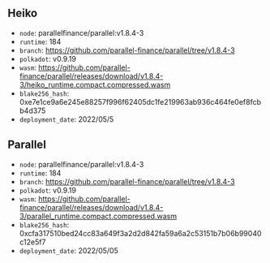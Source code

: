 ## Heiko

- `node`: parallelfinance/parallel:v1.8.4-3
- `runtime`: 184
- `branch`: https://github.com/parallel-finance/parallel/tree/v1.8.4-3
- `polkadot`: v0.9.19
- `wasm`: https://github.com/parallel-finance/parallel/releases/download/v1.8.4-3/heiko_runtime.compact.compressed.wasm
- `blake256_hash`: 0xe7e1ce9a6e245e88257f996f62405dc1fe219963ab936c464fe0ef8fcbb4d375
- `deployment_date`: 2022/05/5

## Parallel

- `node`: parallelfinance/parallel:v1.8.4-3
- `runtime`: 184
- `branch`: https://github.com/parallel-finance/parallel/tree/v1.8.4-3
- `polkadot`: v0.9.19
- `wasm`: https://github.com/parallel-finance/parallel/releases/download/v1.8.4-3/parallel_runtime.compact.compressed.wasm
- `blake256_hash`: 0xcfa317510bed24cc83a649f3a2d2d842fa59a6a2c53151b7b06b99040c12e5f7
- `deployment_date`: 2022/05/05
